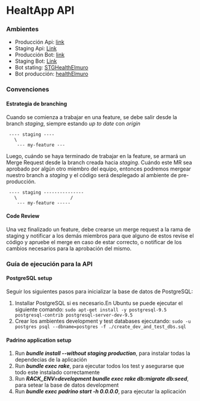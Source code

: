 # HealtApp API

### Ambientes

- Producción Api: [link](https://elmuro-api-prod.herokuapp.com/)
- Staging Api: [Link](https://elmuro-api-staging-env.herokuapp.com/)
- Producción Bot: [link](https://elmuro-bot.herokuapp.com/)
- Staging Bot: [Link](https://elmuro-bot-staging.herokuapp.com/)
- Bot stating: [STGHealthElmuro](https://t.me/STGHealthElmuroBot)
- Bot producción: [healthElmuro](https://t.me/healthElmuroBot)

### Convenciones

#### Estrategia de branching

Cuando se comienza a trabajar en una feature, se debe salir desde la branch _staging_, siempre estando _up to date_ con _origin_
```
 ---- staging ----
   \
    --- my-feature ---
```
Luego, cuándo se haya terminado de trabajar en la feature, se armará un Merge Request desde la branch creada hacia _staging_. Cuándo este MR sea aprobado por algún otro miembro del equipo, entonces podremos mergear nuestro branch a _staging_ y el código será desplegado al ambiente de pre-producción.
```
 ---- staging ---------------
   \                    /
    --- my-feature -----
```

#### Code Review
Una vez finalizado un feature, debe crearse un merge request a la rama de staging y notificar a los demás miembros para que alguno de estos revise el código y apruebe el merge en caso de estar correcto, o notificar de los cambios necesarios para la aprobación del mismo.

### Guía de ejecución para la API

#### PostgreSQL setup

Seguir los siguientes pasos para inicializar la base de datos de PostgreSQL:

1. Installar PostgreSQL si es necesario.En Ubuntu se puede ejecutar el siguiente comando:
`sudo apt-get install -y postgresql-9.5 postgresql-contrib postgresql-server-dev-9.5`
2. Crear los ambientes development y test databases ejecutando:
`sudo -u postgres psql --dbname=postgres -f ./create_dev_and_test_dbs.sql`

#### Padrino application setup

1. Run **_bundle install --without staging production_**, para instalar todas la dependecias de la aplicación
2. Run **_bundle exec rake_**, para ejecutar todos los test y asegurarse que todo este instalado correctamente
3. Run **_RACK_ENV=development bundle exec rake db:migrate db:seed_**, para setear la base de datos development
4. Run **_bundle exec padrino start -h 0.0.0.0_**, para ejecutar la aplicación

